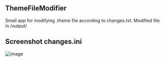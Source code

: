 ## ThemeFileModifier
Small app for modifying .theme file according to changes.txt. Modified file in /output/
## Screenshot changes.ini
![image](https://github.com/user-attachments/assets/03c3d95a-6a1b-4aa4-8ba6-f35506b2598e)
